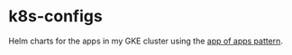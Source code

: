 # k8s-configs

Helm charts for the apps in my GKE cluster using the [app of apps pattern](https://argoproj.github.io/argo-cd/operator-manual/cluster-bootstrapping/).
